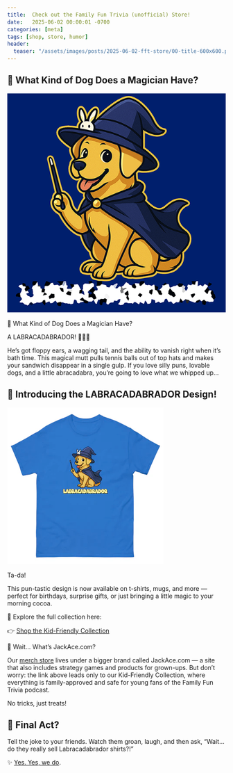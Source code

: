 ```yaml
---
title:  Check out the Family Fun Trivia (unofficial) Store!
date:   2025-06-02 00:00:01 -0700
categories: [meta]
tags: [shop, store, humor]
header:
  teaser: "/assets/images/posts/2025-06-02-fft-store/00-title-600x600.png"
---
```


## 🐾 What Kind of Dog Does a Magician Have?

![](/assets/images/posts/2025-06-02-fft-store/00-title-600x600.png)

🐾 What Kind of Dog Does a Magician Have?

A LABRACADABRADOR! 🎩✨🐶

He’s got floppy ears, a wagging tail, and the ability to vanish right when
it’s bath time. This magical mutt pulls tennis balls out of top hats and makes
your sandwich disappear in a single gulp. If you love silly puns, lovable dogs,
and a little abracadabra, you’re going to love what we whipped up…

## 🎨 Introducing the LABRACADABRADOR Design!

![](/assets/images/posts/2025-06-02-fft-store/02-product-360x360.png)

Ta-da!

This pun-tastic design is now available on t-shirts, mugs, and more — perfect
for birthdays, surprise gifts, or just bringing a little magic to your morning
cocoa.

🛒 Explore the full collection here:

👉 [Shop the Kid-Friendly Collection](https://shop.jackace.com/collections/kid-friendly)

🧠 Wait… What’s JackAce.com?

Our [merch store](https://shop.jackace.com/collections/kid-friendly) lives
under a bigger brand called JackAce.com — a site that also includes strategy games
and products for grown-ups. But don’t worry: the link above leads only to our
Kid-Friendly Collection, where everything is family-approved and safe for young
fans of the Family Fun Trivia podcast.

No tricks, just treats!

## 🐶 Final Act?

Tell the joke to your friends. Watch them groan, laugh, and then ask,
“Wait… do they really sell Labracadabrador shirts?!”

✨ [Yes. Yes, we do](https://shop.jackace.com/collections/kid-friendly).